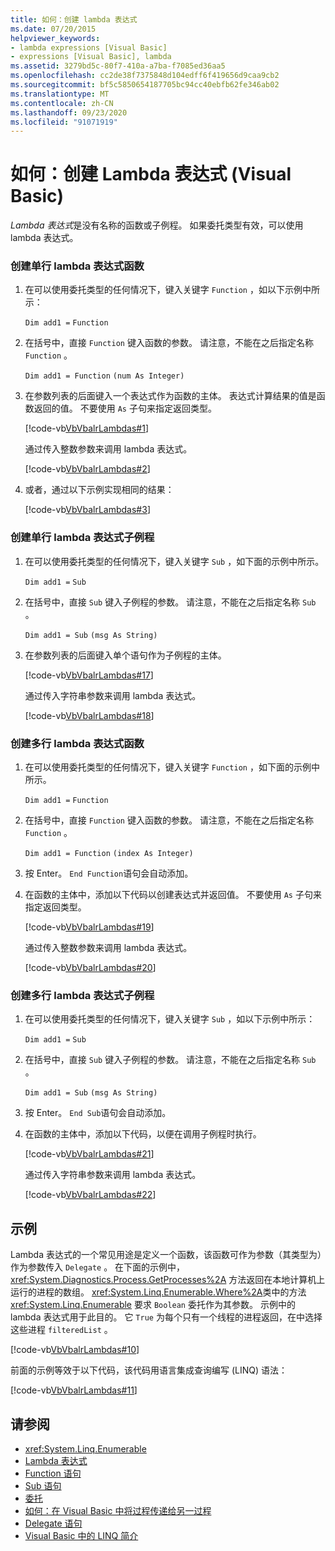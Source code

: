 ```yaml
---
title: 如何：创建 lambda 表达式
ms.date: 07/20/2015
helpviewer_keywords:
- lambda expressions [Visual Basic]
- expressions [Visual Basic], lambda
ms.assetid: 3279bd5c-80f7-410a-a7ba-f7085ed36aa5
ms.openlocfilehash: cc2de38f7375848d104edff6f419656d9caa9cb2
ms.sourcegitcommit: bf5c5850654187705bc94cc40ebfb62fe346ab02
ms.translationtype: MT
ms.contentlocale: zh-CN
ms.lasthandoff: 09/23/2020
ms.locfileid: "91071919"
---
```

# <a name="how-to-create-a-lambda-expression-visual-basic"></a>如何：创建 Lambda 表达式 (Visual Basic)

*Lambda 表达式*是没有名称的函数或子例程。 如果委托类型有效，可以使用 lambda 表达式。  
  
### <a name="to-create-a-single-line-lambda-expression-function"></a>创建单行 lambda 表达式函数  
  
1. 在可以使用委托类型的任何情况下，键入关键字 `Function` ，如以下示例中所示：  
  
     `Dim add1 =`   `Function`  
  
2. 在括号中，直接 `Function` 键入函数的参数。 请注意，不能在之后指定名称 `Function` 。  
  
     `Dim add1 = Function`   `(num As Integer)`  
  
3. 在参数列表的后面键入一个表达式作为函数的主体。 表达式计算结果的值是函数返回的值。 不要使用 `As` 子句来指定返回类型。  
  
     [!code-vb[VbVbalrLambdas#1](~/samples/snippets/visualbasic/VS_Snippets_VBCSharp/VbVbalrLambdas/VB/Class1.vb#1)]  
  
     通过传入整数参数来调用 lambda 表达式。  
  
     [!code-vb[VbVbalrLambdas#2](~/samples/snippets/visualbasic/VS_Snippets_VBCSharp/VbVbalrLambdas/VB/Class1.vb#2)]  
  
4. 或者，通过以下示例实现相同的结果：  
  
     [!code-vb[VbVbalrLambdas#3](~/samples/snippets/visualbasic/VS_Snippets_VBCSharp/VbVbalrLambdas/VB/Class1.vb#3)]  
  
### <a name="to-create-a-single-line-lambda-expression-subroutine"></a>创建单行 lambda 表达式子例程  
  
1. 在可以使用委托类型的任何情况下，键入关键字 `Sub` ，如下面的示例中所示。  
  
     `Dim add1 =`   `Sub`  
  
2. 在括号中，直接 `Sub` 键入子例程的参数。 请注意，不能在之后指定名称 `Sub` 。  
  
     `Dim add1 = Sub`   `(msg As String)`  
  
3. 在参数列表的后面键入单个语句作为子例程的主体。  
  
     [!code-vb[VbVbalrLambdas#17](~/samples/snippets/visualbasic/VS_Snippets_VBCSharp/VbVbalrLambdas/VB/Class1.vb#17)]  
  
     通过传入字符串参数来调用 lambda 表达式。  
  
     [!code-vb[VbVbalrLambdas#18](~/samples/snippets/visualbasic/VS_Snippets_VBCSharp/VbVbalrLambdas/VB/Class1.vb#18)]  
  
### <a name="to-create-a-multiline-lambda-expression-function"></a>创建多行 lambda 表达式函数  
  
1. 在可以使用委托类型的任何情况下，键入关键字 `Function` ，如下面的示例中所示。  
  
     `Dim add1 =`   `Function`  
  
2. 在括号中，直接 `Function` 键入函数的参数。 请注意，不能在之后指定名称 `Function` 。  
  
     `Dim add1 = Function`   `(index As Integer)`  
  
3. 按 Enter。 `End Function`语句会自动添加。  
  
4. 在函数的主体中，添加以下代码以创建表达式并返回值。 不要使用 `As` 子句来指定返回类型。  
  
     [!code-vb[VbVbalrLambdas#19](~/samples/snippets/visualbasic/VS_Snippets_VBCSharp/VbVbalrLambdas/VB/Class1.vb#19)]  
  
     通过传入整数参数来调用 lambda 表达式。  
  
     [!code-vb[VbVbalrLambdas#20](~/samples/snippets/visualbasic/VS_Snippets_VBCSharp/VbVbalrLambdas/VB/Class1.vb#20)]  
  
### <a name="to-create-a-multiline-lambda-expression-subroutine"></a>创建多行 lambda 表达式子例程  
  
1. 在可以使用委托类型的任何情况下，键入关键字 `Sub` ，如以下示例中所示：  
  
     `Dim add1 =`   `Sub`  
  
2. 在括号中，直接 `Sub` 键入子例程的参数。 请注意，不能在之后指定名称 `Sub` 。  
  
     `Dim add1 = Sub`  `(msg As String)`  
  
3. 按 Enter。 `End Sub`语句会自动添加。  
  
4. 在函数的主体中，添加以下代码，以便在调用子例程时执行。  
  
     [!code-vb[VbVbalrLambdas#21](~/samples/snippets/visualbasic/VS_Snippets_VBCSharp/VbVbalrLambdas/VB/Class1.vb#21)]  
  
     通过传入字符串参数来调用 lambda 表达式。  
  
     [!code-vb[VbVbalrLambdas#22](~/samples/snippets/visualbasic/VS_Snippets_VBCSharp/VbVbalrLambdas/VB/Class1.vb#22)]  
  
## <a name="example"></a>示例  

 Lambda 表达式的一个常见用途是定义一个函数，该函数可作为参数（其类型为）作为参数传入 `Delegate` 。 在下面的示例中， <xref:System.Diagnostics.Process.GetProcesses%2A> 方法返回在本地计算机上运行的进程的数组。 <xref:System.Linq.Enumerable.Where%2A>类中的方法 <xref:System.Linq.Enumerable> 要求 `Boolean` 委托作为其参数。 示例中的 lambda 表达式用于此目的。 它 `True` 为每个只有一个线程的进程返回，在中选择这些进程 `filteredList` 。  
  
 [!code-vb[VbVbalrLambdas#10](~/samples/snippets/visualbasic/VS_Snippets_VBCSharp/VbVbalrLambdas/VB/Class4.vb#10)]  
  
 前面的示例等效于以下代码，该代码用语言集成查询编写 (LINQ) 语法：  
  
 [!code-vb[VbVbalrLambdas#11](~/samples/snippets/visualbasic/VS_Snippets_VBCSharp/VbVbalrLambdas/VB/Class5.vb#11)]  
  
## <a name="see-also"></a>请参阅

- <xref:System.Linq.Enumerable>
- [Lambda 表达式](./lambda-expressions.md)
- [Function 语句](../../../language-reference/statements/function-statement.md)
- [Sub 语句](../../../language-reference/statements/sub-statement.md)
- [委托](../delegates/index.md)
- [如何：在 Visual Basic 中将过程传递给另一过程](../delegates/how-to-pass-procedures-to-another-procedure.md)
- [Delegate 语句](../../../language-reference/statements/delegate-statement.md)
- [Visual Basic 中的 LINQ 简介](../linq/introduction-to-linq.md)
